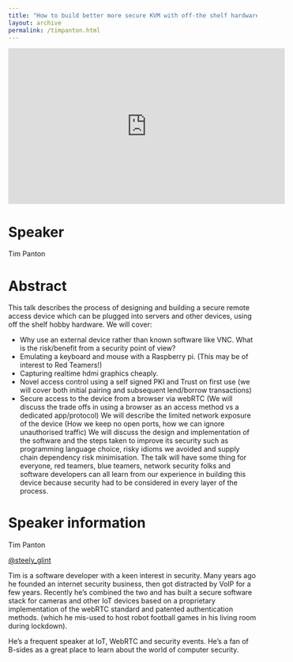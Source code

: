 ```yaml
---
title: "How to build better more secure KVM with off-the shelf hardware."
layout: archive
permalink: /timpanton.html
---
```


<iframe width="560" height="315" src="https://www.youtube.com/embed/AiIfgyZP05o" title="YouTube video player" frameborder="0" allow="accelerometer; autoplay; clipboard-write; encrypted-media; gyroscope; picture-in-picture" allowfullscreen></iframe>

# Speaker

Tim Panton

# Abstract

This talk describes the process of designing and building a secure remote access device which can be plugged into servers and other devices, using off the shelf hobby hardware. We will cover:

- Why use an external device rather than known software like VNC. What is the risk/benefit from a security point of view?
- Emulating a keyboard and mouse with a Raspberry pi. (This may be of interest to Red Teamers!)
- Capturing realtime hdmi graphics cheaply.
- Novel access control using a self signed PKI and Trust on first use (we will cover both initial pairing and subsequent lend/borrow transactions)
- Secure access to the device from a browser via webRTC (We will discuss the trade offs in using a browser as an access method vs a dedicated app/protocol) We will describe the limited network exposure of the device (How we keep no open ports, how we can ignore unauthorised traffic) We will discuss the design and implementation of the software and the steps taken to improve its security such as programming language choice, risky idioms we avoided and supply chain dependency risk minimisation.
The talk will have some thing for everyone, red teamers, blue teamers, network security folks and software developers can all learn from our experience in building this device because security had to be considered in every layer of the process.

# Speaker information

Tim Panton

[@steely_glint](https://twitter.com/steely_glint)

Tim is a software developer with a keen interest in security. Many years ago he founded an internet security business, then got distracted by VoIP for a few years. Recently he’s combined the two and has built a secure software stack for cameras and other IoT devices based on a proprietary implementation of the webRTC standard and patented authentication methods. (which he mis-used to host robot football games in his living room during lockdown).

He’s a frequent speaker at IoT, WebRTC and security events. He’s a fan of B-sides as a great place to learn about the world of computer security.

